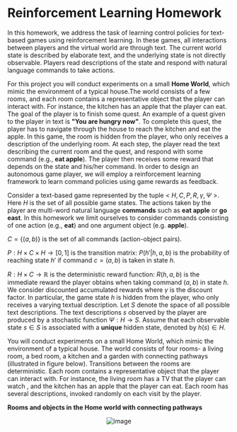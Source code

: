 # Reinforcement Learning Homework

In this homework, we address the task of learning control policies for text-based games using reinforcement learning. In these games, all interactions between players and the virtual world are through text. The current world state is described by elaborate text, and the underlying state is not directly observable. Players read descriptions of the state and respond with natural language commands to take actions.

For this project you will conduct experiments on a small **Home World**, which mimic the environment of a typical house.The world consists of a few rooms, and each room contains a representative object that the player can interact with. For instance, the kitchen has an apple that the player can eat. The goal of the player is to finish some quest. An example of a quest given to the player in text is **"You are hungry now"**. To complete this quest, the player has to navigate through the house to reach the kitchen and eat the apple. In this game, the room is hidden from the player, who only receives a description of the underlying room. At each step, the player read the text describing the current room and the quest, and respond with some command (e.g., **eat apple**). The player then receives some reward that depends on the state and his/her command. In order to design an autonomous game player, we will employ a reinforcement learning framework to learn command policies using game rewards as feedback.

Consider a text-based game represented by the tuple < $H,C,P,R,\gamma ,\Psi$ >. Here $H$ is the set of all possible game states. The actions taken by the player are multi-word natural language **commands** such as **eat apple** or **go east**. In this homework we limit ourselves to consider commands consisting of one action (e.g., **eat**) and one argument object (e.g. **apple**).

$C=\{ (a,b)\}$ is the set of all commands (action-object pairs).

$P:H\times C\times H\rightarrow [0,1]$ is the transition matrix: $P(h'|h,a,b)$ is the probability of reaching state $h'$ if command $c = (a,b)$ is taken in state $h$.

$R:H\times C\rightarrow \mathbb {R}$ is the deterministic reward function: $R(h,a,b)$ is the immediate reward the player obtains when taking command $(a,b)$ in state $h$. We consider discounted accumulated rewards where $\gamma$ is the discount factor. In particular, the game state $h$ is hidden from the player, who only receives a varying textual description. Let $S$ denote the space of all possible text descriptions. The text descriptions $s$ observed by the player are produced by a stochastic function $\Psi :H\rightarrow S$. Assume that each observable state $s\in S$ is associated with a **unique** hidden state, denoted by $h(s)\in H$.

You will conduct experiments on a small Home World, which mimic the environment of a typical house. The world consists of four rooms- a living room, a bed room, a kitchen and a garden with connecting pathways (illustrated in figure below). Transitions between the rooms are deterministic. Each room contains a representative object that the player can interact with. For instance, the living room has a TV that the player can watch , and the kitchen has an apple that the player can eat. Each room has several descriptions, invoked randomly on each visit by the player.

**Rooms and objects in the Home world with connecting pathways**

<center>
  
  ![image](https://courses.edx.org/assets/courseware/v1/24148b9ea8dfaef68148bb9db4c196aa/asset-v1:MITx+6.86x+1T2021+type@asset+block/images_homeworld.jpg)
</center>

